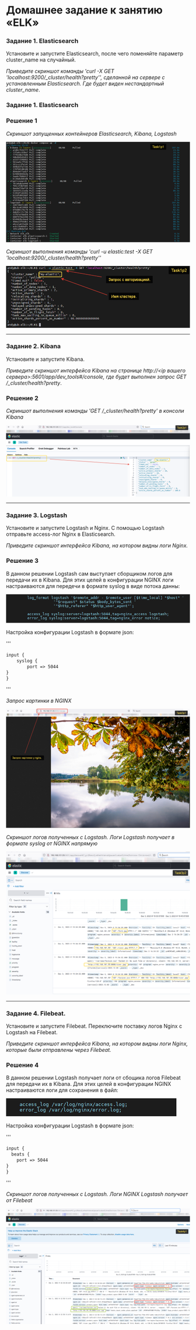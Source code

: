 # Домашнее задание к занятию «ELK»


### Задание 1. Elasticsearch 

Установите и запустите Elasticsearch, после чего поменяйте параметр cluster_name на случайный. 

*Приведите скриншот команды 'curl -X GET 'localhost:9200/_cluster/health?pretty'', сделанной на сервере с установленным Elasticsearch. Где будет виден нестандартный cluster_name*.


### Задание 1. Elasticsearch

### Решение 1

*Скриншот запущенных контейнеров Elasticsearch, Kibana, Logstash*

![Commit Task1](https://github.com/AndrewZnamenskiy/ELK/blob/main/img/task1p1.png)


*Скриншот выполнения команды 'curl -u elastic:test -X GET 'localhost:9200/_cluster/health?pretty''*

![Commit Task1](https://github.com/AndrewZnamenskiy/ELK/blob/main/img/task1p2.png)


---

### Задание 2. Kibana

Установите и запустите Kibana.

*Приведите скриншот интерфейса Kibana на странице http://<ip вашего сервера>:5601/app/dev_tools#/console, где будет выполнен запрос GET /_cluster/health?pretty*.


### Решение 2

*Скриншот выполнения команды 'GET /_cluster/health?pretty' в консоли Kibana*

![Commit Task2](https://github.com/AndrewZnamenskiy/ELK/blob/main/img/task2p1.png)


---

### Задание 3. Logstash

Установите и запустите Logstash и Nginx. С помощью Logstash отправьте access-лог Nginx в Elasticsearch. 

*Приведите скриншот интерфейса Kibana, на котором видны логи Nginx.*


### Решение 3


В данном решении Logstash сам выступает сборщиком логов для передачи их в Kibana.
Для этих целей в конфигурации NGINX логи настраиваются для передечи в формате syslog
в виде потока данны:


![Commit Task3](https://github.com/AndrewZnamenskiy/ELK/blob/main/img/task3p0.png)


Настройка конфигурации Logstash в формате json:

'''

	input {
  	    syslog {
    	    port => 5044
	}
	}

'''



*Запрос картинки в NGINX*

![Commit Task3](https://github.com/AndrewZnamenskiy/ELK/blob/main/img/task3p1.png)

*Скриншот логов полученных с Logstash. Логи Logstash получает в формате syslog от NGINX напрямую*

![Commit Task3](https://github.com/AndrewZnamenskiy/ELK/blob/main/img/task3p2.png)


---

### Задание 4. Filebeat. 

Установите и запустите Filebeat. Переключите поставку логов Nginx с Logstash на Filebeat. 

*Приведите скриншот интерфейса Kibana, на котором видны логи Nginx, которые были отправлены через Filebeat.*


### Решение 4


В данном решении Logstash получает логи от сбощика логов Filebeat для передачи их в Kibana.
Для этих целей в конфигурации NGINX настраиваются логи для сохранения в файл:

![Commit Task4](https://github.com/AndrewZnamenskiy/ELK/blob/main/img/task4p0.png)


Настройка конфигурации Logstash в формате json:

'''

	input {
	  beats {
    	port => 5044
	}
	}

'''


*Скриншот логов полученных с Logstash. Логи NGINX Logstash получает от Filebeat*

![Commit Task4](https://github.com/AndrewZnamenskiy/ELK/blob/main/img/task4p1.png)



